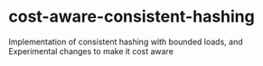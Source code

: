 # cost-aware-consistent-hashing
Implementation of consistent hashing with bounded loads, and Experimental changes to make it cost aware
